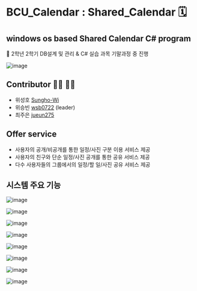 # BCU_Calendar : Shared_Calendar :spiral_calendar:
## windows os based Shared Calendar C# program
:school: 2학년 2학기 DB설계 및 관리 & C# 실습 과목 기말과정 중 진행

![image](https://user-images.githubusercontent.com/53260922/73426101-d495a400-4376-11ea-9fdb-3ab81df80b30.png)

## Contributor :man_technologist: :woman_technologist:
- 위성호 [Sungho-Wi](https://github.com/Sungho-Wi)
- 위승빈 [wsb0722](https://github.com/Winning-Bean) (leader)
- 최주은 [jueun275](https://github.com/jueun275)

## Offer service
- 사용자의 공개/비공개를 통한 일정/사진 구분 이용 서비스 제공
- 사용자의 친구와 단순 일정/사진 공개를 통한 공유 서비스 제공
- 다수 사용자들의 그룹에서의 일정/할 일/사진 공유 서비스 제공

## 시스템 주요 기능
![image](https://user-images.githubusercontent.com/53260922/73425707-c2ffcc80-4375-11ea-985e-018de19046d6.png)

![image](https://user-images.githubusercontent.com/53260922/73425799-18d47480-4376-11ea-9f4d-cdf32e23fd3f.png)

![image](https://user-images.githubusercontent.com/53260922/73425902-5cc77980-4376-11ea-9b0d-f245e567f67c.png)

![image](https://user-images.githubusercontent.com/53260922/73425927-6cdf5900-4376-11ea-8104-75f343cac741.png)

![image](https://user-images.githubusercontent.com/53260922/73425954-7f599280-4376-11ea-8924-907713be8caa.png)

![image](https://user-images.githubusercontent.com/53260922/73425968-884a6400-4376-11ea-918e-f1fd24282f1c.png)

![image](https://user-images.githubusercontent.com/53260922/73425990-94362600-4376-11ea-9b05-ebc77ebcc357.png)

![image](https://user-images.githubusercontent.com/53260922/73426007-a3b56f00-4376-11ea-893d-265cd2526605.png)
